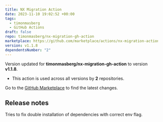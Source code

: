 ```yaml
---
title: NX Migration Action
date: 2023-11-10 19:02:52 +00:00
tags:
  - timonmasberg
  - GitHub Actions
draft: false
repo: timonmasberg/nx-migration-gh-action
marketplace: https://github.com/marketplace/actions/nx-migration-action
version: v1.1.8
dependentsNumber: "2"
---
```



Version updated for **timonmasberg/nx-migration-gh-action** to version **v1.1.8**.
- This action is used across all versions by **2** repositories.

Go to the [GitHub Marketplace](https://github.com/marketplace/actions/nx-migration-action) to find the latest changes.

## Release notes

Tries to fix double installation of dependencies with correct env flag.
